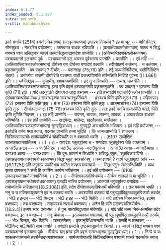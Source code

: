 ```yaml
---
index: 6.1.77
index_padded: 6.1.077
sutra: इको यणचि
vritti: mahabhashyam

---
```

 इको यणचि (2514) (यणोऽधिकरणम्) (पदकृत्यभाष्यम्) इग्ग्रहणं किमर्थम् ? इह मा भूत् --- अग्निचिदत्र, सोमसुदत्र । नैतदस्ति प्रयोजनम् । जश्त्वमत्र बाधकं भविष्यति ।। (प्रत्याक्षेपकश्लोकभाष्यम्) जश्त्वं न सिद्धं यणमत्र पश्य असिद्धमत्र जश्त्वं तस्यासिद्धत्वाद्यणादेशः प्राप्नोति ।। (अतिव्याप्तिदर्शकश्लोकभाष्यम्) यश्चापदान्तो हलचश्च पूर्वः । यश्चापदान्तो हल् अचश्च पूर्वस्तस्य प्राप्नोति । पचतीति ।। एवं तर्हि --- (अतिव्याप्तिवारकश्लोकभाष्यम्) दीर्घस्य यण् दीर्घस्य यणादेशं वक्ष्यामि । तद्दीर्घग्रहणं कर्तव्यम् । न कर्तव्यम् । प्रकृतमनुवर्तते । क्व प्रकृतम् ? दीर्घात् --- पदान्ताद्वा (75;76) इति । तद्वै पञ्चमीनिर्दिष्टम्, षष्ठीनिर्दिष्टेन चेहार्थः । अचीत्येषा सप्तमी दीर्घादिति पञ्चम्याः षष्ठीं प्रकल्पयिष्यति तस्मिन्निति निर्दिष्टे पूर्वस्य [[1.1.66]] इति ।। भवेत्सिद्धम् --- कुमार्यत्र, ब्रह्मबन्ध्वर्थमिति । इदं तु न सिध्यति --- दध्यत्र, मध्वत्रेति ।। (अतिव्याप्तिवारकश्लोकभाष्यम्) ह्रस्व इति प्रवृत्तं ह्रस्वग्रहणमपि प्रकृतमनुवर्तते । क्व प्रकृतम् ? ह्रस्वस्य पिति कृति (71) इति । यदि तदनुवर्तते दीर्घात्पदान्ताद्वा ह्रस्वस्य --- इति ह्रस्वादपि पदान्ताद्विकल्पेन प्राप्नोति ।। (दोषवारकश्लोकभाष्यम्) सम्बन्धवृत्त्या सम्बन्धमनुवर्तिष्यते --- ह्रस्वस्य पिति कृति तुक् (71) । संहितायाम् (72) ह्रस्वस्य पिति कृति तुक् । छे च (73) ह्रस्वस्य पिति कृति तुक् । आङ्माङोश्च (74) ह्रस्वस्य पिति कृति तुक् । दीर्घात्पदान्ताद्वा (75-76) ह्रस्वस्य पिति कृति तुक् । ततः इको यणचि ह्रस्वस्येति वर्तते, पिति कृति तुगिति निवृत्तम् ।। इह तर्हि प्राप्नोति --- चयनम्, चायकः, लवनम्, लावकः । अयादयोऽत्र बाधका भविष्यन्ति ।। इह तर्हि प्राप्नोति --- खट्वेन्द्रः, मालेन्द्रः, खट्वैलका, मालैलका । (अतिव्याप्तिवारकश्लोकभाष्यम्) गुणवृद्धिबाध्यम् ।। गुणवृद्धी अत्र बाधिके भविष्यतः । इदं तर्हि प्रयोजनम् --- इकोऽचि यणेव यथा स्यात्, यदन्यत् प्राप्नोति तन्मा भूदिति । किं चान्यत्प्राप्नोति ? शाकलम् । सिन्नित्यसमासयोः शाकलप्रतिषेधं चोदयिष्यति स न वक्तव्यो भवति ।। (6107 एकदेशिन उपसङ्ख्यानवार्तिकम् ।। 1 ।।) - यणादेशः प्लुतपूर्वस्य च - यणादेशः प्लुतपूर्वस्य चेति वक्तव्यम् । अग्ना3इ इन्द्रम् --- अग्ना3यिन्द्रम् । पटा3उ उदकम्--पटा3वुदकम् । अग्ना3इ आशा--अग्ना3याशा । पटा3उ आशा --- पटा3वाशा ।। किं पुनः कारणं न सिध्यति ? असिद्धः प्लुतः, प्लुतविकाराविमौ ।। (उपसङ्ख्यानानर्थक्यबोधकभाष्यम्) सिद्धः प्लुतः स्वरसन्धिषु । कथं ज्ञायते ? यदयं प्लुतप्रगृह्या अचि --- [[6.1.125]] इति प्लुतस्य प्रकृतिभावं शास्ति तज्ज्ञापयत्याचार्यः --- सिद्धः प्लुतः स्वरसन्धिष्विति । कथं कृत्वा ज्ञापकम् ? सतो हि कार्यिणः कार्येण भवितव्यम् ।। इदं तर्हि प्रयोजनम् --- (6108 उपसङ्ख्यानप्रयोजनवार्तिकम् ।। 2 ।।) - दीर्घशाकलप्रतिषेधार्थम् - दीर्घत्वं शाकलं च मा भूदिति ।। (उपसङ्ख्यानानर्थक्यबोधकभाष्यम्) एतदपि नास्ति प्रयोजनम् । आरभ्यते प्लुतपूर्वस्य यणादेशः --- तयोर्य्वावचि संहितायाम् [[8.2.108]] इति, तदेव दीर्घशाकलप्रतिषेधार्थं भविष्यति ।। तन्न वक्तव्यं भवति ।। ननु च च तस्मिन्नप्युच्यमाने इदं न वक्तव्यं भवति । अवश्यमिदं वक्तव्यं यौ प्लुतपूर्वाविदुतावप्लुतविकारौ तदर्थम् । भो3 इ इन्द्रम् --- भो3 यिन्द्रम् । भो3 इ इह --- भो3 यिहेति ।। यदि तर्ह्यस्य निबन्धनमस्ति, इदमेव वक्तव्यम् । तन्न वक्तव्यम् । तदप्यवश्यं स्वरार्थं वक्तव्यम् । अनेन हि सति उदात्तस्वरितयोर्यणः --- [[8.2.4]] इत्येष स्वरः प्रसज्येत । ते पुनः सत्यसिद्धत्वान्न भविष्यति ।। यदि तर्हि तस्य निबन्धनमस्ति तदेव वक्तव्यम्, इदं न वक्तव्यम् । ननु चोक्तम् --- इदमप्यवश्यं वक्तव्यम्, यौ प्लुतपूर्वाविदुतावप्लुतविकारौ तदर्थम् --- भो3 यिन्द्रम्, भो3 यिहेति । छान्दसमेतत् । दृष्टानुविधिश्छन्दसि भवति । यत्तर्हि न छान्दसम् --- भो3यिन्द्र भो3यिहेति साम गायति । एषोऽपि छन्दसि दृष्टस्यानुप्रयोगः क्रियते ।। जश्त्वं न सिद्धं यणमत्र पश्य यश्चापदान्तो हलचश्च पूर्वः । दीर्घस्य यण् ह्रस्व इति प्रवृत्तं सम्बन्धवृत्त्या गुणवृद्धिबाध्यम्।। 1 ।। नित्ये च यः शाकलभाक्समासे तदर्थमेतद्भगवांश्चकार । सार्मथ्ययोगान्नहि किञ्चिदस्मिन् पश्यामि शास्त्रे यदनर्थकं स्यात् ।। 2 ।। 